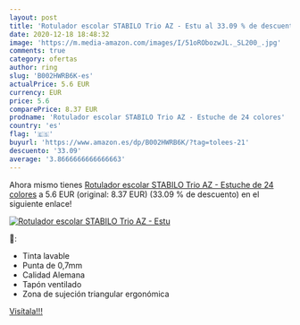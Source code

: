 ```yaml
---
layout: post
title: 'Rotulador escolar STABILO Trio AZ - Estu al 33.09 % de descuento'
date: 2020-12-18 18:48:32
image: 'https://m.media-amazon.com/images/I/51oRObozwJL._SL200_.jpg'
comments: true
category: ofertas
author: ring
slug: 'B002HWRB6K-es'
actualPrice: 5.6 EUR
currency: EUR
price: 5.6
comparePrice: 8.37 EUR
prodname: 'Rotulador escolar STABILO Trio AZ - Estuche de 24 colores'
country: 'es'
flag: '🇪🇸'
buyurl: 'https://www.amazon.es/dp/B002HWRB6K/?tag=tolees-21'
descuento: '33.09'
average: '3.8666666666666663'
---
```


Ahora mismo tienes [Rotulador escolar STABILO Trio AZ - Estuche de 24 colores](https://www.amazon.es/dp/B002HWRB6K/?tag=tolees-21) a 5.6 EUR (original: 8.37 EUR) (33.09 %  de descuento) en el siguiente enlace!

[![Rotulador escolar STABILO Trio AZ - Estu](https://m.media-amazon.com/images/I/51oRObozwJL._SL200_.jpg)](https://www.amazon.es/dp/B002HWRB6K/?tag=tolees-21)

🔎:

- Tinta lavable
- Punta de 0,7mm
- Calidad Alemana
- Tapón ventilado
- Zona de sujeción triangular ergonómica

[Visítala!!!](https://www.amazon.es/dp/B002HWRB6K/?tag=tolees-21)
